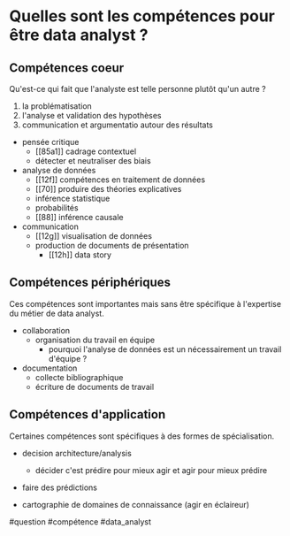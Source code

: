 # Quelles sont les compétences pour être data analyst ?

## Compétences coeur

Qu'est-ce qui fait que l'analyste est telle personne plutôt qu'un autre ?

1. la problématisation
2. l'analyse et validation des hypothèses
3. communication et argumentatio autour des résultats

- pensée critique
	- [[85a1]] cadrage contextuel
	- détecter et neutraliser des biais
- analyse de données
	- [[12f]] compétences en traitement de données
	- [[70]] produire des théories explicatives
	- inférence statistique
	- probabilités
	- [[88]] inférence causale
- communication
	- [[12g]] visualisation de données
	- production de documents de présentation
		- [[12h]] data story

## Compétences périphériques

Ces compétences sont importantes mais sans être spécifique à l'expertise du métier de data analyst.

- collaboration
	- organisation du travail en équipe
		- pourquoi l'analyse de données est un nécessairement un travail d'équipe ?
- documentation
	- collecte bibliographique
	- écriture de documents de travail

## Compétences d'application

Certaines compétences sont spécifiques à des formes de spécialisation.

- decision architecture/analysis
	- décider c'est prédire pour mieux agir et agir pour mieux prédire
- faire des prédictions


- cartographie de domaines de connaissance (agir en éclaireur)

#question #compétence #data_analyst 